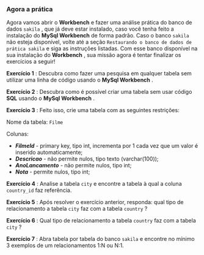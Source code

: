 ### Agora a prática

Agora vamos abrir o  **Workbench** e fazer uma análise prática do banco de dados  `sakila`  , que já deve estar instalado, caso você tenha feito a instalação do  **MySql Workbench** de forma padrão. Caso o banco  `sakila`  não esteja disponível, volte até a seção  `Restaurando o banco de dados de prática sakila`  e siga as instruções listadas. Com esse banco disponível na sua instalação do  **Workbench** , sua missão agora é tentar finalizar os exercícios a seguir!

**Exercício 1** : Descubra como fazer uma pesquisa em qualquer tabela sem utilizar uma linha de código usando o  **MySql Workbench** .

**Exercício 2** : Descubra como é possível criar uma tabela sem usar código  **SQL** usando o  **MySql Workbench** .

**Exercício 3** : Feito isso, crie uma tabela com as seguintes restrições:

Nome da tabela:  `Filme`

Colunas:

-   **_FilmeId_** - primary key, tipo int, incrementa por 1 cada vez que um valor é inserido automaticamente;
-   **_Descricao_** - não permite nulos, tipo texto (varchar(100));
-   **_AnoLancamento_** - não permite nulos, tipo int;
-   **_Nota_** - permite nulos, tipo int;

**Exercício 4** : Analise a tabela  `city`  e encontre a tabela à qual a coluna  `country_id`  faz referência.

**Exercício 5** : Após resolver o exercício anterior, responda: qual tipo de relacionamento a tabela  `city`  faz com a tabela  `country`  ?

**Exercício 6** : Qual tipo de relacionamento a tabela  `country`  faz com a tabela  `city`  ?

**Exercício 7** : Abra tabela por tabela do banco  `sakila`  e encontre no mínimo 3 exemplos de um relacionamentos 1:N ou N:1.